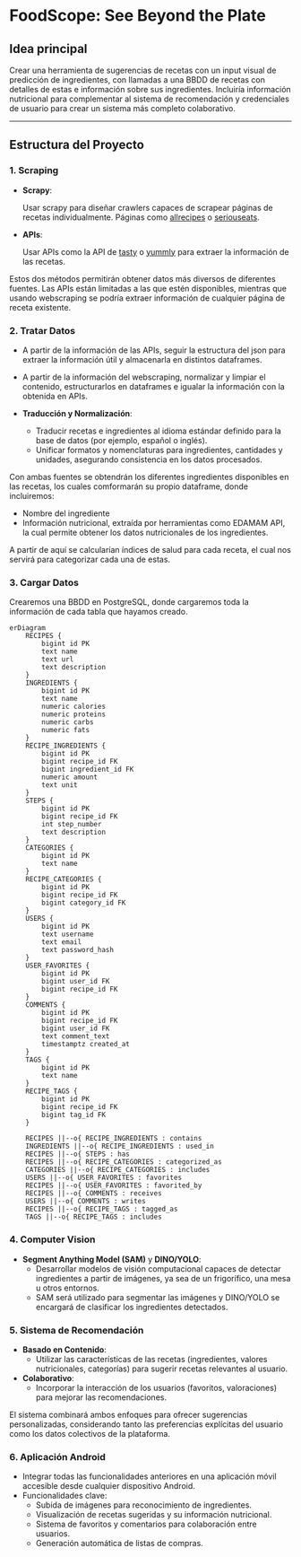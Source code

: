 # FoodScope: See Beyond the Plate

## Idea principal
Crear una herramienta de sugerencias de recetas con un input visual de predicción de ingredientes, con llamadas a una BBDD de recetas con detalles de estas e información sobre sus ingredientes. Incluiría información nutricional para complementar al sistema de recomendación y credenciales de usuario para crear un sistema más completo colaborativo.

---

## Estructura del Proyecto

### 1. Scraping
- **Scrapy**:

    Usar scrapy para diseñar crawlers capaces de scrapear páginas de recetas individualmente. Páginas como [allrecipes](https://www.allrecipes.com/) o [seriouseats](https://www.seriouseats.com/).

- **APIs**:

    Usar APIs como la API de [tasty](https://tasty.co/) o [yummly](https://www.yummly.com/) para extraer la información de las recetas.
 
Estos dos métodos permitirán obtener datos más diversos de diferentes fuentes. Las APIs están limitadas a las que estén disponibles, mientras que usando webscraping se podría extraer información de cualquier página de receta existente.

### 2. Tratar Datos
- A partir de la información de las APIs, seguir la estructura del json para extraer la información útil y almacenarla en distintos dataframes.

- A partir de la información del webscraping, normalizar y limpiar el contenido, estructurarlos en dataframes e igualar la información con la obtenida en APIs.

- **Traducción y Normalización**:
    - Traducir recetas e ingredientes al idioma estándar definido para la base de datos (por ejemplo, español o inglés).
    - Unificar formatos y nomenclaturas para ingredientes, cantidades y unidades, asegurando consistencia en los datos procesados.

Con ambas fuentes se obtendrán los diferentes ingredientes disponibles en las recetas, los cuales comformarán su propio dataframe, donde incluiremos:

- Nombre del ingrediente
- Información nutricional, extraída por herramientas como EDAMAM API, la cual permite obtener los datos nutricionales de los ingredientes.

A partir de aquí se calcularían índices de salud para cada receta, el cual nos servirá para categorizar cada una de estas.

### 3. Cargar Datos
Crearemos una BBDD en PostgreSQL, donde cargaremos toda la información de cada tabla que hayamos creado. 

```mermaid
erDiagram
    RECIPES {
        bigint id PK
        text name
        text url
        text description
    }
    INGREDIENTS {
        bigint id PK
        text name
        numeric calories
        numeric proteins
        numeric carbs
        numeric fats
    }
    RECIPE_INGREDIENTS {
        bigint id PK
        bigint recipe_id FK
        bigint ingredient_id FK
        numeric amount
        text unit
    }
    STEPS {
        bigint id PK
        bigint recipe_id FK
        int step_number
        text description
    }
    CATEGORIES {
        bigint id PK
        text name
    }
    RECIPE_CATEGORIES {
        bigint id PK
        bigint recipe_id FK
        bigint category_id FK
    }
    USERS {
        bigint id PK
        text username
        text email
        text password_hash
    }
    USER_FAVORITES {
        bigint id PK
        bigint user_id FK
        bigint recipe_id FK
    }
    COMMENTS {
        bigint id PK
        bigint recipe_id FK
        bigint user_id FK
        text comment_text
        timestamptz created_at
    }
    TAGS {
        bigint id PK
        text name
    }
    RECIPE_TAGS {
        bigint id PK
        bigint recipe_id FK
        bigint tag_id FK
    }

    RECIPES ||--o{ RECIPE_INGREDIENTS : contains
    INGREDIENTS ||--o{ RECIPE_INGREDIENTS : used_in
    RECIPES ||--o{ STEPS : has
    RECIPES ||--o{ RECIPE_CATEGORIES : categorized_as
    CATEGORIES ||--o{ RECIPE_CATEGORIES : includes
    USERS ||--o{ USER_FAVORITES : favorites
    RECIPES ||--o{ USER_FAVORITES : favorited_by
    RECIPES ||--o{ COMMENTS : receives
    USERS ||--o{ COMMENTS : writes
    RECIPES ||--o{ RECIPE_TAGS : tagged_as
    TAGS ||--o{ RECIPE_TAGS : includes
```


### 4. Computer Vision
- **Segment Anything Model (SAM)** y **DINO/YOLO**:
    - Desarrollar modelos de visión computacional capaces de detectar ingredientes a partir de imágenes, ya sea de un frigorífico, una mesa u otros entornos.
    - SAM será utilizado para segmentar las imágenes y DINO/YOLO se encargará de clasificar los ingredientes detectados.

### 5. Sistema de Recomendación
- **Basado en Contenido**:
    - Utilizar las características de las recetas (ingredientes, valores nutricionales, categorías) para sugerir recetas relevantes al usuario.
- **Colaborativo**:
    - Incorporar la interacción de los usuarios (favoritos, valoraciones) para mejorar las recomendaciones.

El sistema combinará ambos enfoques para ofrecer sugerencias personalizadas, considerando tanto las preferencias explícitas del usuario como los datos colectivos de la plataforma.


### 6. Aplicación Android
- Integrar todas las funcionalidades anteriores en una aplicación móvil accesible desde cualquier dispositivo Android.
- Funcionalidades clave:
    - Subida de imágenes para reconocimiento de ingredientes.
    - Visualización de recetas sugeridas y su información nutricional.
    - Sistema de favoritos y comentarios para colaboración entre usuarios.
    - Generación automática de listas de compras.
